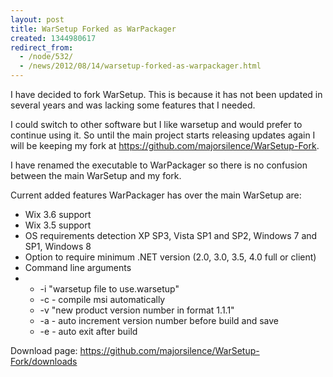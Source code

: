 ```yaml
---
layout: post
title: WarSetup Forked as WarPackager
created: 1344980617
redirect_from:
  - /node/532/
  - /news/2012/08/14/warsetup-forked-as-warpackager.html
---
```

I have decided to fork WarSetup.   This is because it has not been updated in several years and was lacking some features that I needed.

I could switch to other software but I like warsetup and would prefer to continue using it.  So until the main project starts releasing updates again I will be keeping my fork at https://github.com/majorsilence/WarSetup-Fork.  

I have renamed the executable to WarPackager so there is no confusion between the main WarSetup and my fork.  

Current added features WarPackager has over the main WarSetup are:
<ul>
<li>Wix 3.6 support</li>
<li>Wix 3.5 support</li>
<li>OS requirements detection XP SP3, Vista SP1 and SP2, Windows 7 and SP1, Windows 8</li>
<li>Option to require minimum .NET version (2.0, 3.0, 3.5, 4.0 full or client)</li>
<li>Command line arguments</li>
<li>
<ul>
<li>-i "warsetup file to use.warsetup"</li>
<li>-c - compile msi automatically</li>
<li>-v "new product version number in format 1.1.1"</li>
<li>-a - auto increment version number before build and save</li>
<li>-e - auto exit after build</li>
</ul>
</li>
</ul>


Download page: https://github.com/majorsilence/WarSetup-Fork/downloads

